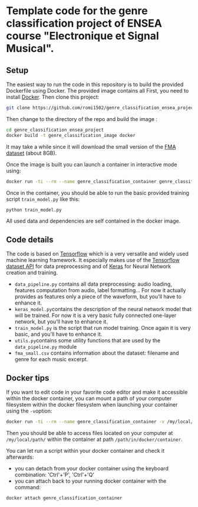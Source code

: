 # Template code for the genre classification project of ENSEA course "Electronique et Signal Musical".

## Setup
The easiest way to run the code in this repository is to build the provided Dockerfile using Docker. The provided image contains all 
First, you need to install [Docker](https://docs.docker.com/install/).
Then clone this project:
```sh
git clone https://github.com/romi1502/genre_classification_ensea_project.git
```
Then change to the directory of the repo and build the image :
```sh
cd genre_classification_ensea_project
docker build -t genre_classification_image docker
```
It may take a while since it will download the small version of the [FMA dataset](https://github.com/mdeff/fma#data) (about 8GB).

Once the image is built you can launch a container in interactive mode using:
```sh
docker run -ti --rm --name genre_classification_container genre_classification_image
```
Once in the container, you should be able to run the basic provided training script `train_model.py` like this:
```sh
python train_model.py
```
All used data and dependencies are self contained in the docker image.

## Code details
The code is based on [Tensorflow](https://www.tensorflow.org/)  which is a very versatile and widely used machine learning framework. It especially makes  use of the [Tensorflow dataset API](https://www.tensorflow.org/guide/datasets) for data preprocessing and of [Keras](https://www.tensorflow.org/guide/keras) for Neural Network creation and training.
* `data_pipeline.py` contains all data preprocessing: audio loading, features computation from audio, label formatting... For now it actually provides as features only a piece of the waveform, but you'll have to enhance it.
* `keras_model.py`contains the description of the neural network model that will be trained. For now it is a very basic fully connected one-layer network, but you'll have to enhance it.
* `train_model.py` is the script that run model training. Once again it is very basic, and you'll have to enhance it.
* `utils.py`contains some utility functions that are used by the `data_pipeline.py` module
* `fma_small.csv` contains information about the dataset: filename and genre for each music excerpt.


## Docker tips

If you want to edit code in your favorite code editor and make it accessible within the docker container, you can mount a path of your computer filesystem within the docker filesystem when launching your container using the `-v`option:
```sh
docker run -ti --rm --name genre_classification_container -v /my/local/path/:/path/in/docker/container genre_classification_image
```
Then you should be able to access files located on your computer at `/my/local/path/` within the container at path `/path/in/docker/container`.


You can let run a script within your docker container and check it afterwards:
* you can detach from your docker container using the keyboard combination: 'Ctrl'+'P', 'Ctrl'+'Q'
* you can attach back to your running docker container with the command:
```sh
docker attach genre_classification_container
```
